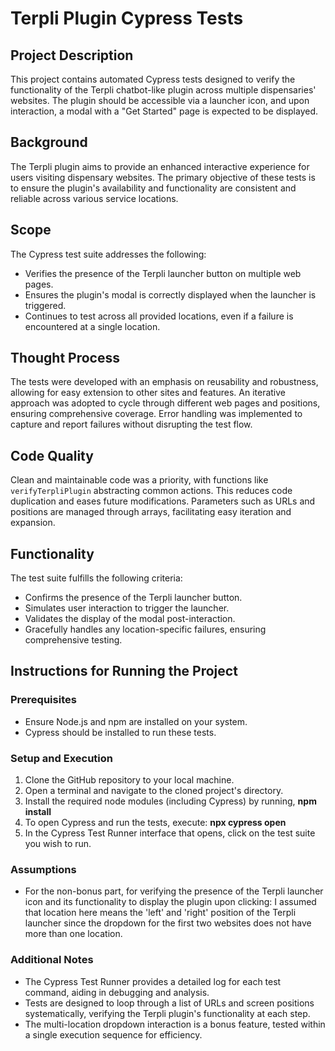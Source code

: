 # Terpli Plugin Cypress Tests

## Project Description

This project contains automated Cypress tests designed to verify the functionality of the Terpli chatbot-like plugin across multiple dispensaries' websites. The plugin should be accessible via a launcher icon, and upon interaction, a modal with a "Get Started" page is expected to be displayed.

## Background

The Terpli plugin aims to provide an enhanced interactive experience for users visiting dispensary websites. The primary objective of these tests is to ensure the plugin's availability and functionality are consistent and reliable across various service locations.

## Scope

The Cypress test suite addresses the following:
- Verifies the presence of the Terpli launcher button on multiple web pages.
- Ensures the plugin's modal is correctly displayed when the launcher is triggered.
- Continues to test across all provided locations, even if a failure is encountered at a single location.

## Thought Process

The tests were developed with an emphasis on reusability and robustness, allowing for easy extension to other sites and features. An iterative approach was adopted to cycle through different web pages and positions, ensuring comprehensive coverage. Error handling was implemented to capture and report failures without disrupting the test flow.

## Code Quality

Clean and maintainable code was a priority, with functions like `verifyTerpliPlugin` abstracting common actions. This reduces code duplication and eases future modifications. Parameters such as URLs and positions are managed through arrays, facilitating easy iteration and expansion.

## Functionality

The test suite fulfills the following criteria:
- Confirms the presence of the Terpli launcher button.
- Simulates user interaction to trigger the launcher.
- Validates the display of the modal post-interaction.
- Gracefully handles any location-specific failures, ensuring comprehensive testing.

## Instructions for Running the Project

### Prerequisites
- Ensure Node.js and npm are installed on your system.
- Cypress should be installed to run these tests.

### Setup and Execution
1. Clone the GitHub repository to your local machine.
2. Open a terminal and navigate to the cloned project's directory.
3. Install the required node modules (including Cypress) by running, **npm install**
4. To open Cypress and run the tests, execute: **npx cypress open**
5. In the Cypress Test Runner interface that opens, click on the test suite you wish to run.

### Assumptions
- For the non-bonus part, for verifying the presence of the Terpli launcher icon and its functionality to display the plugin upon clicking: I assumed that location here means the 'left' and 'right' position of the Terpli launcher since the dropdown for the first two websites does not have more than one location. 

### Additional Notes

- The Cypress Test Runner provides a detailed log for each test command, aiding in debugging and analysis.
- Tests are designed to loop through a list of URLs and screen positions systematically, verifying the Terpli plugin's functionality at each step.
- The multi-location dropdown interaction is a bonus feature, tested within a single execution sequence for efficiency.
